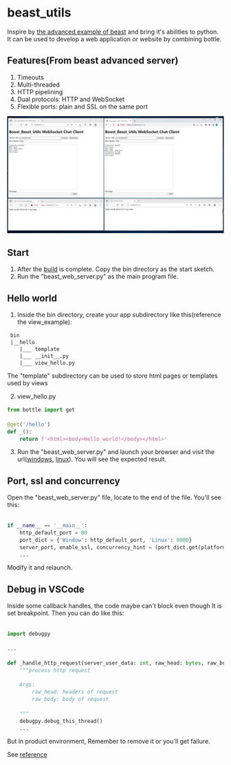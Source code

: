 # beast_utils

Inspire by [the advanced example of beast](https://www.boost.org/doc/libs/1_79_0/libs/beast/example/advanced/server-flex/advanced_server_flex.cpp) and bring it's abilities to python.
It can be used to develop a web application or website by combining bottle.

## Features(From beast advanced server)

1. Timeouts
1. Multi-threaded
1. HTTP pipelining
1. Dual protocols: HTTP and WebSocket
1. Flexible ports: plain and SSL on the same port

![example](example.jpg "example")

## Start

1. After the [build](BUILD.md) is complete. Copy the bin directory as the start sketch.
1. Run the "beast_web_server.py" as the main program file.

## Hello world

1. Inside the bin directory, create your app subdirectory like this(reference the view_example):

```
 bin
 |__hello
    |___ template
    |___ __init__.py
    |___ view_hello.py

```

The "template" subdirectory can be used to store html pages or templates used by views

2. view_hello.py

```python
from bottle import get

@get('/hello')
def _():
    return f'<html><body>Hello world!</body></html>'
```

3. Run the "beast_web_server.py" and launch your browser and visit the url([windows](http://localhost/hello), [linux](http://localhost:8080/hello)). You will see the expected result.

## Port, ssl and concurrency

Open the "beast_web_server.py" file, locate to the end of the file. You'll see this:

```python

if __name__ == '__main__':
    http_default_port = 80
    port_dict = {'Window': http_default_port, 'Linux': 8080}
    server_port, enable_ssl, concurrency_hint = (port_dict.get(platform.system(), http_default_port), True, 2)
    ...

```

Modify it and relaunch.

## Debug in VSCode

Inside some callback handles, the code maybe can't block even though It is set breakpoint. Then you can do like this:

```python

import debugpy

...

def _handle_http_request(server_user_data: int, raw_head: bytes, raw_body: bytes, response_cb: callable) -> None:
    """process http request

    Args:
        raw_head: headers of request
        raw_body: body of request

    """
    debugpy.debug_this_thread()
    ...

```

But in product environment, Remember to remove it or you'll get failure.

See [reference](https://code.visualstudio.com/docs/python/debugging)
